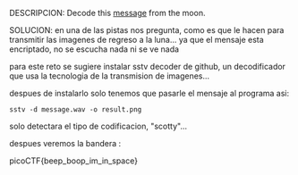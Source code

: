 DESCRIPCION:
Decode this [message](https://jupiter.challenges.picoctf.org/static/14393e18d98fedbaedbc28896d7ef31a/message.wav) from the moon.

SOLUCION:
en una de las pistas nos pregunta, como es que le hacen para transmitir las imagenes de regreso a la luna... ya que el mensaje esta encriptado, no se escucha nada ni se ve nada

para este reto se sugiere instalar sstv decoder de github, un decodificador que usa la tecnologia de la transmision de imagenes...

despues de instalarlo solo tenemos que pasarle el mensaje al programa asi:

	sstv -d message.wav -o result.png 
solo detectara el tipo de codificacion, "scotty"...

despues veremos la bandera :

picoCTF{beep_boop_im_in_space}